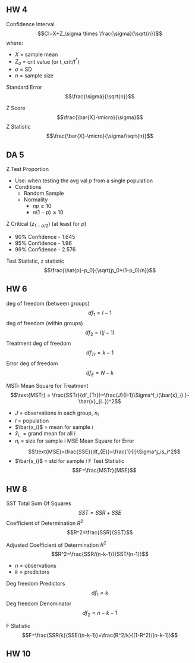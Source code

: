 ## HW 4
Confidence Interval
$$CI=X+Z_\sigma \times \frac{\sigma}{\sqrt{n}}$$
where:
- $X$ = sample mean
- $Z_\sigma$ = crit value (or t_crit/$t^*$)
- $\sigma$ = SD
- $n$ = sample size

Standard Error
$$\frac{\sigma}{\sqrt{n}}$$

Z Score
$$\frac{\bar{X}-\micro}{\sigma}$$
Z Statistic
$$\frac{\bar{X}-\micro}{\sigma/\sqrt{n}}$$
## DA 5
Z Test Proportion
- Use: when testing the avg val $p$ from a single population
- Conditions
	- Random Sample
	- Normality
		- $np \geq 10$
		- $n(1-p) \geq 10$

Z Critical ($z_{1-\alpha/2}$) (at least for $p$)
- 90% Confidence - 1.645
- 95% Confidence - 1.96
- 99% Confidence - 2.576

Test Statistic, z statistic
$$\frac{\hat{p}-p_0}{\sqrt{p_0*(1-p_0)/n}}$$

## HW 6
deg of freedom (between groups) $$df_{1}=I-1$$
deg of freedom (within groups)$$df_{2}=I(j-1)$$
Treatment deg of freedom $$df_{Tr}=k-1$$
Error deg of freedom $$df_{E}=N-k$$

MSTr Mean Square for Treatment
$$\text{MSTr} = \frac{SSTr}{df_{Tr}}=\frac{J}{I-1}\Sigma^I_i(\bar{x}_{i.}-\bar{x}_{i..})^2$$
- $J$ = observations in each group, $n_i$
- $I$ = population
- $\bar{x_i}$ = mean for sample $i$
- $\bar{x}_{i..}$ = grand mean for all $i$
- $n_i$ = size for sample i
MSE Mean Square for Error
$$\text{MSE}=\frac{SSE}{df_{E}}=\frac{1}{I}\Sigma^j_is_i^2$$
- $\bar{s_i}$ = std for sample $i$
F Test Statistic
$$F=\frac{MSTr}{MSE}$$
## HW 8
SST Total Sum Of Squares
$$SST=SSR + SSE$$
Coefficient of Determination $R^2$
$$R^2=\frac{SSR}{SST}$$

Adjusted Coefficient of Determination $R^2$
$$R^2=\frac{SSR/(n-k-1)}{SST/(n-1)}$$
- $n$ = observations
- $k$ = predictors

Deg freedom Predictors$$df_1=k$$
Deg freedom Denominator$$df_2=n-k-1$$

F Statistic
$$F=\frac{SSR/k}{SSE/(n-k-1)}=\frac{R^2/k}{(1-R^2)/(n-k-1)}$$

## HW 10